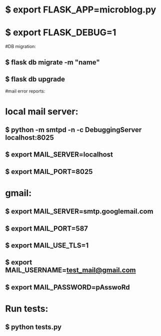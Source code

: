 # $ export FLASK_APP=microblog.py
# $ export FLASK_DEBUG=1

#DB migration: 
## $ flask db migrate -m "name"
## $ flask db upgrade

#mail error reports:
# local mail server:
## $ python -m smtpd -n -c DebuggingServer localhost:8025
## $ export MAIL_SERVER=localhost
## $ export MAIL_PORT=8025

# gmail:
## $ export MAIL_SERVER=smtp.googlemail.com
## $ export MAIL_PORT=587
## $ export MAIL_USE_TLS=1
## $ export MAIL_USERNAME=test_mail@gmail.com
## $ export MAIL_PASSWORD=pAsswoRd

# Run tests:
## $ python tests.py

